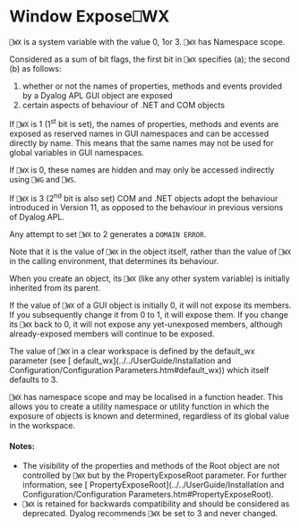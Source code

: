 




<h1 class="heading"><span class="name">Window Expose</span><span class="command">⎕WX</span></h1>

`⎕WX` is a system variable with the value 0, 1or 3. `⎕WX` has Namespace scope.


Considered as a sum of bit flags, the first bit in `⎕WX` specifies (a); the second  (b) as follows:

1. whether or not the names of properties, methods and events provided by a Dyalog APL GUI object are exposed 
2. certain aspects of behaviour of .NET and COM objects


If `⎕WX` is 1 (1<sup>st</sup> bit is set), the names of properties, methods and events are exposed as reserved names in GUI namespaces and can be accessed directly by name. This means that the same names may not be used for global variables in GUI namespaces.


If `⎕WX` is 0, these names are hidden and may only be accessed indirectly using `⎕WG` and `⎕WS`.


If `⎕WX` is 3 (2<sup>nd</sup> bit is also set) COM and .NET objects adopt the  behaviour introduced in Version 11, as opposed to the behaviour in previous versions of Dyalog APL.


Any attempt to set `⎕WX` to 2 generates a `DOMAIN ERROR`.


Note that it is the value of `⎕WX` in the object itself, rather than the value of `⎕WX` in the calling environment, that determines its behaviour.


When you create an object, its `⎕WX` (like any other system variable) is initially inherited from its parent.


If the value of `⎕WX` of a GUI object is initially 0, it will not expose its members. If you subsequently change it from 0 to 1, it will expose them. If you change its `⎕WX` back to 0, it will not expose any yet-unexposed members, although already-exposed members will continue to be exposed.


The value of `⎕WX` in a clear workspace is defined by the default_wx parameter (see [ default_wx](../../UserGuide/Installation and Configuration/Configuration Parameters.htm#default_wx)) which itself defaults to 3.


`⎕WX` has namespace scope and may be localised in a function header. This allows you to create a utility namespace or utility function in which the exposure of objects is known and determined, regardless of its global value in the workspace.


#### Notes:

- The visibility of the properties and methods of the Root object are not controlled by `⎕WX` but by the PropertyExposeRoot parameter. For further information, see [ PropertyExposeRoot](../../UserGuide/Installation and Configuration/Configuration Parameters.htm#PropertyExposeRoot).
- `⎕WX` is retained for backwards compatibility and should be considered as deprecated. Dyalog recommends  `⎕WX` be set to 3 and never changed.


